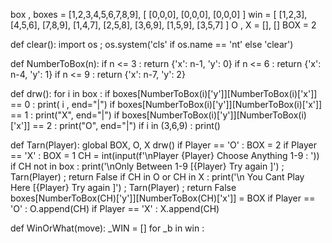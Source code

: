 box , boxes = [1,2,3,4,5,6,7,8,9],  [ [0,0,0], [0,0,0], [0,0,0] ]
win = [ [1,2,3], [4,5,6], [7,8,9], [1,4,7], [2,5,8], [3,6,9], [1,5,9], [3,5,7] ]
O , X = [], []
BOX = 2	

def clear():
    import os ; os.system('cls' if os.name == 'nt' else 'clear')

def NumberToBox(n):
    if n <= 3 : return {'x': n-1, 'y': 0}
    if n <= 6 : return {'x': n-4, 'y': 1}
    if n <= 9 : return {'x': n-7, 'y': 2}

def drw():
    for i in box :
        if boxes[NumberToBox(i)['y']][NumberToBox(i)['x']] == 0 : print( i , end="|")
        if boxes[NumberToBox(i)['y']][NumberToBox(i)['x']] == 1 : print("X", end="|")
        if boxes[NumberToBox(i)['y']][NumberToBox(i)['x']] == 2 : print("O", end="|")
        if i in (3,6,9) : print()

def Tarn(Player):
    global BOX, O, X
    drw()
    if Player == 'O' : BOX = 2
    if Player == 'X' : BOX = 1
    CH = int(input(f'\nPlayer {Player}  Choose Anything 1-9 : '))
    if CH not in box : print('\nOnly Between 1-9 [{Player} Try again ]') ; Tarn(Player)  ; return False
    if CH in O or CH in X : print('\n You Cant Play Here [{Player} Try again ]') ; Tarn(Player) ; return False
    boxes[NumberToBox(CH)['y']][NumberToBox(CH)['x']] = BOX
    if Player == 'O' : O.append(CH)
    if Player == 'X' : X.append(CH)
    
def WinOrWhat(move):
    _WIN = []
    for _b in win : 

